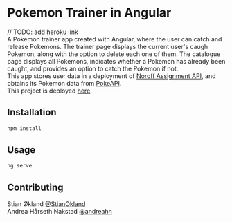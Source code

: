 # Pokemon Trainer in Angular

// TODO: add heroku link<br/>
A Pokemon trainer app created with Angular, where the user can catch and release Pokemons. The trainer page displays the current user's caugh Pokemon, along with the option to delete each one of them. The catalogue page displays all Pokemons, indicates whether a Pokemon has already been caught, and provides an option to catch the Pokemon if not.<br/>
This app stores user data in a deployment of [Noroff Assignment API](https://github.com/dewald-els/noroff-assignment-api), and obtains its Pokemon data from [PokeAPI](https://pokeapi.co/).
<br/>
This project is deployed [here]().

## Installation

```bash
npm install
```

## Usage

```bash
ng serve
```

## Contributing
Stian Økland [@StianOkland](https://github.com/StianOkland)<br />
Andrea Hårseth Nakstad [@andreahn](https://github.com/andreahn)
